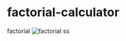 # factorial-calculator
 factorial
![factorial ss](https://github.com/Darshan1711/factorial-calculator/assets/146448963/f661f5ee-0f81-491a-92e1-e15022ff95fb)
